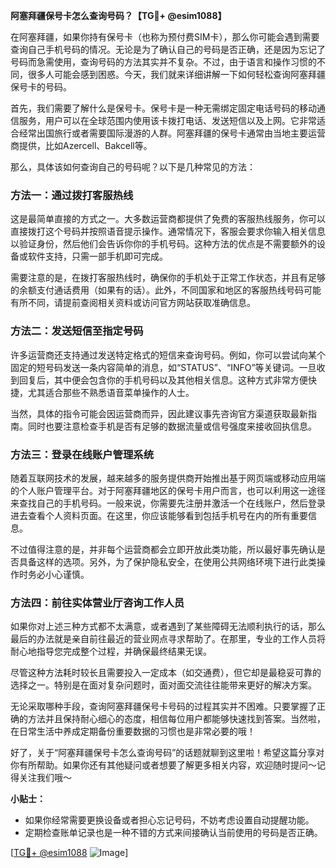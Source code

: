 **阿塞拜疆保号卡怎么查询号码？【TG💪+ @esim1088】**

在阿塞拜疆，如果你持有保号卡（也称为预付费SIM卡），那么你可能会遇到需要查询自己手机号码的情况。无论是为了确认自己的号码是否正确，还是因为忘记了号码而急需使用，查询号码的方法其实并不复杂。不过，由于语言和操作习惯的不同，很多人可能会感到困惑。今天，我们就来详细讲解一下如何轻松查询阿塞拜疆保号卡的号码。

首先，我们需要了解什么是保号卡。保号卡是一种无需绑定固定电话号码的移动通信服务，用户可以在全球范围内使用该卡拨打电话、发送短信以及上网。它非常适合经常出国旅行或者需要国际漫游的人群。阿塞拜疆的保号卡通常由当地主要运营商提供，比如Azercell、Bakcell等。

那么，具体该如何查询自己的号码呢？以下是几种常见的方法：

### 方法一：通过拨打客服热线

这是最简单直接的方式之一。大多数运营商都提供了免费的客服热线服务，你可以直接拨打这个号码并按照语音提示操作。通常情况下，客服会要求你输入相关信息以验证身份，然后他们会告诉你你的手机号码。这种方法的优点是不需要额外的设备或软件支持，只需一部手机即可完成。

需要注意的是，在拨打客服热线时，确保你的手机处于正常工作状态，并且有足够的余额支付通话费用（如果有的话）。此外，不同国家和地区的客服热线号码可能有所不同，请提前查阅相关资料或访问官方网站获取准确信息。

### 方法二：发送短信至指定号码

许多运营商还支持通过发送特定格式的短信来查询号码。例如，你可以尝试向某个固定的短号码发送一条内容简单的消息，如“STATUS”、“INFO”等关键词。一旦收到回复后，其中便会包含你的手机号码以及其他相关信息。这种方式非常方便快捷，尤其适合那些不熟悉语音菜单操作的人士。

当然，具体的指令可能会因运营商而异，因此建议事先咨询官方渠道获取最新指南。同时也要注意检查手机是否有足够的数据流量或信号强度来接收回执信息。

### 方法三：登录在线账户管理系统

随着互联网技术的发展，越来越多的服务提供商开始推出基于网页端或移动应用端的个人账户管理平台。对于阿塞拜疆地区的保号卡用户而言，也可以利用这一途径来查找自己的手机号码。一般来说，你需要先注册并激活一个在线账户，然后登录进去查看个人资料页面。在这里，你应该能够看到包括手机号在内的所有重要信息。

不过值得注意的是，并非每个运营商都会立即开放此类功能，所以最好事先确认是否具备这样的选项。另外，为了保护隐私安全，在使用公共网络环境下进行此类操作时务必小心谨慎。

### 方法四：前往实体营业厅咨询工作人员

如果你对上述三种方式都不太满意，或者遇到了某些障碍无法顺利执行的话，那么最后的办法就是亲自前往最近的营业网点寻求帮助了。在那里，专业的工作人员将耐心地指导您完成整个过程，并确保最终结果无误。

尽管这种方法耗时较长且需要投入一定成本（如交通费），但它却是最稳妥可靠的选择之一。特别是在面对复杂问题时，面对面交流往往能带来更好的解决方案。

无论采取哪种手段，查询阿塞拜疆保号卡号码的过程其实并不困难。只要掌握了正确的方法并且保持耐心细心的态度，相信每位用户都能够快速找到答案。当然啦，在日常生活中养成定期备份重要数据的习惯也是非常必要的哦！

好了，关于“阿塞拜疆保号卡怎么查询号码”的话题就聊到这里啦！希望这篇分享对你有所帮助。如果你还有其他疑问或者想要了解更多相关内容，欢迎随时提问～记得关注我们哦～

**小贴士：**
- 如果你经常需要更换设备或者担心忘记号码，不妨考虑设置自动提醒功能。
- 定期检查账单记录也是一种不错的方式来间接确认当前使用的号码是否正确。

[[TG💪+ @esim1088](https://t.me/s/esim1088) ![Image](https://i.postimg.cc/4NQfJmqS/Snipaste-2025-05-13-00-14-12.png)]
